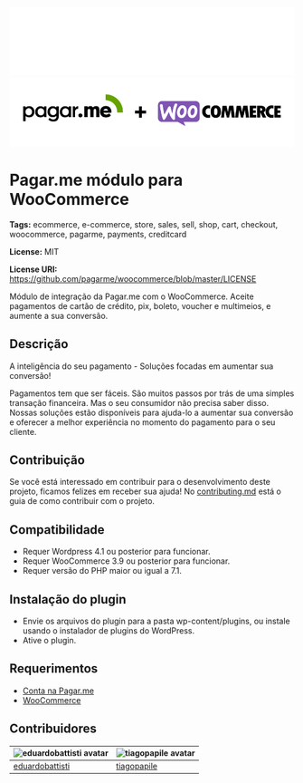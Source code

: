 ![Pagar.me e WooCommerce logo](https://github.com/pagarme/woocommerce/blob/master/docs/images/pagarme+woocommerce-white.png#gh-dark-mode-only)
![Pagar.me e WooCommerce logo](https://github.com/pagarme/woocommerce/blob/master/docs/images/pagarme+woocommerce.png#gh-light-mode-only)

# Pagar.me módulo para WooCommerce

**Tags:** ecommerce, e-commerce, store, sales, sell, shop, cart, checkout, woocommerce, pagarme, payments, creditcard

**License:** MIT

**License URI:** https://github.com/pagarme/woocommerce/blob/master/LICENSE

Módulo de integração da Pagar.me com o WooCommerce. Aceite pagamentos de cartão de crédito, pix, boleto, voucher e multimeios, e aumente a sua conversão.

## Descrição

A inteligência do seu pagamento - Soluções focadas em aumentar sua conversão!

Pagamentos tem que ser fáceis. São muitos passos por trás de uma simples transação financeira. Mas o seu consumidor não precisa saber disso. Nossas soluções estão disponíveis para ajuda-lo a aumentar sua conversão e oferecer a melhor experiência no momento do pagamento para o seu cliente.

## Contribuição

Se você está interessado em contribuir para o desenvolvimento deste projeto, ficamos felizes em receber sua ajuda! No [contributing.md](https://github.com/pagarme/woocommerce/blob/master/.github/contributing.md) está o guia de como contribuir com o projeto.

## Compatibilidade

- Requer Wordpress 4.1 ou posterior para funcionar.
- Requer WooCommerce 3.9 ou posterior para funcionar.
- Requer versão do PHP maior ou igual a 7.1.

## Instalação do plugin

- Envie os arquivos do plugin para a pasta wp-content/plugins, ou instale usando o instalador de plugins do WordPress.
- Ative o plugin.

## Requerimentos

- [Conta na Pagar.me](http://www.pagar.me/)
- [WooCommerce](https://wordpress.org/plugins/woocommerce/)

## Contribuidores

| ![eduardobattisti avatar](https://avatars.githubusercontent.com/u/56602897?s=60&v=4) | ![tiagopapile avatar](https://avatars.githubusercontent.com/u/82596706?s=60&v=4) |
|--------------------------------------------------------------------------------------|----------------------------------------------------------------------------------|
| [eduardobattisti](https://github.com/eduardobattisti)                                | [tiagopapile](https://github.com/tiagopapile)                                    |
